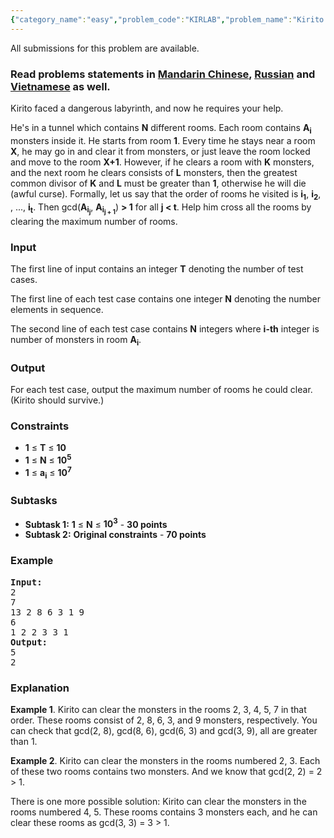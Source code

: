 ```yaml
---
{"category_name":"easy","problem_code":"KIRLAB","problem_name":"Kirito in labyrinth","languages_supported":{"0":"ADA","1":"ASM","2":"BASH","3":"BF","4":"C","5":"C99 strict","6":"CAML","7":"CLOJ","8":"CLPS","9":"CPP 4.3.2","10":"CPP 4.9.2","11":"CPP14","12":"CS2","13":"D","14":"ERL","15":"FORT","16":"FS","17":"GO","18":"HASK","19":"ICK","20":"ICON","21":"JAVA","22":"JS","23":"LISP clisp","24":"LISP sbcl","25":"LUA","26":"NEM","27":"NICE","28":"NODEJS","29":"PAS fpc","30":"PAS gpc","31":"PERL","32":"PERL6","33":"PHP","34":"PIKE","35":"PRLG","36":"PYPY","37":"PYTH","38":"PYTH 3.4","39":"RUBY","40":"SCALA","41":"SCM chicken","42":"SCM guile","43":"SCM qobi","44":"ST","45":"TCL","46":"TEXT","47":"WSPC"},"max_timelimit":1,"source_sizelimit":50000,"problem_author":"maestr0","problem_tester":"kevinsogo","date_added":"2-11-2016","tags":{"0":"maestr0"},"time":{"view_start_date":1481535000,"submit_start_date":1481535000,"visible_start_date":1481535000,"end_date":1735669800},"layout":"problem"}
---
```

<span class="solution-visible-txt">All submissions for this problem are available.</span><h3> Read problems statements in <a target="_blank" href="http://www.codechef.com/download/translated/DEC16/mandarin/KIRLAB.pdf">Mandarin Chinese</a>, <a target="_blank" href="http://www.codechef.com/download/translated/DEC16/russian/KIRLAB.pdf">Russian</a> and <a target="_blank" href="http://www.codechef.com/download/translated/DEC16/vietnamese/KIRLAB.pdf">Vietnamese</a> as well.</h3>

<p>Kirito faced a dangerous labyrinth, and now he requires your help.</p>

<p>He's in a tunnel which contains <b>N</b> different rooms. Each room contains <b>A<sub>i</sub></b> monsters inside it. He starts from room <b>1</b>. Every time he stays near a room <b>X</b>, he may go in and clear it from monsters, or just leave the room locked and move to the room <b>X+1</b>. However, if he clears a room with <b>K</b> monsters, and the next room he clears consists of <b>L</b> monsters, then the greatest common divisor of <b>K</b> and <b>L</b> must be greater than <b>1</b>, otherwise he will die (awful curse). Formally, let us say that the order of rooms he visited is <b>i<sub>1</sub></b>,  <b>i<sub>2</sub></b>, , ..., <b>i<sub>t</sub></b>. Then gcd(<b>A<sub>i<sub>j</sub></sub></b>, <b>A<sub>i<sub>j + 1</sub></sub></b>) <b>> 1</b> for all <b>j < t</b>. Help him cross all the rooms by clearing the maximum number of rooms.</p>

<h3>Input</h3>
<p>The first line of input contains an integer <b>T</b> denoting the number of test cases.</p>
<p>The first line of each test case contains one integer <b>N</b> denoting the number elements in sequence.</p>
<p>The second line of each test case contains <b>N</b> integers where <b>i-th</b> integer is number of monsters in room <b>A<sub>i</sub></b>.</p>

<h3>Output</h3>
<p>For each test case, output the maximum number of rooms he could clear. (Kirito should survive.)</p>

<h3>Constraints</h3>
<ul>
<li><b>1</b> ≤ <b>T</b> ≤ <b>10</b></li>
<li><b>1</b> ≤ <b>N</b> ≤ <b>10<sup>5</sup></b></li>
<li><b>1</b> ≤ <b>a<sub>i</sub></b> ≤ <b>10<sup>7</sup></b></li>
</ul>

<h3>Subtasks</h3>
<ul>
<li><b>Subtask 1:</b> <b>1</b> ≤ <b>N</b> ≤ <b>10<sup>3</sup></b> - <b>30 points</b></li>
<li><b>Subtask 2:</b> <b>Original constraints</b> - <b>70 points</b></li>
</ul>

<h3>Example</h3>
<pre><b>Input:</b>
<tt>2
7
13 2 8 6 3 1 9
6
1 2 2 3 3 1</tt>
<b>Output:</b>
<tt>5
2</tt>
</pre>

<h3>Explanation</h3>
<p><b>Example 1</b>. Kirito can clear the monsters in the rooms 2, 3, 4, 5, 7 in that order. These rooms consist of 2, 8, 6, 3, and 9 monsters, respectively. You can check that gcd(2, 8), gcd(8, 6), gcd(6, 3) and gcd(3, 9), all are greater than 1.</p>
<p><b>Example 2</b>. Kirito can clear the monsters in the rooms numbered 2, 3. Each of these two rooms contains two monsters. And we know that gcd(2, 2) = 2 > 1.</p>
<p>There is one more possible solution: Kirito can clear the monsters in the rooms numbered 4, 5. These rooms contains 3 monsters each, and he can clear these rooms as gcd(3, 3) = 3 > 1.</p>